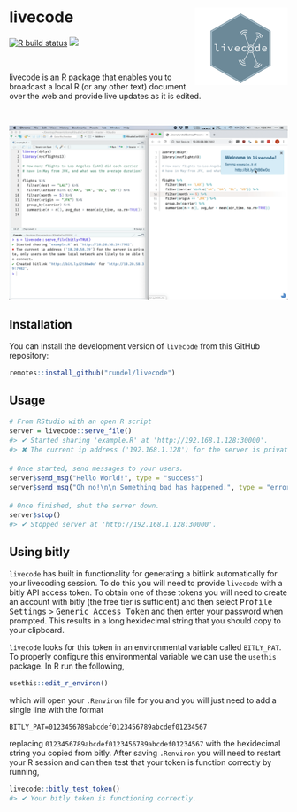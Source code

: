 
# livecode <img src='man/figures/logo.png' align="right" height="140" />

<!-- badges: start -->

[![R build
status](https://github.com/rundel/livecode/workflows/R-CMD-check/badge.svg)](https://github.com/rundel/livecode/actions?query=workflow%3AR-CMD-check)
![](https://img.shields.io/badge/lifecycle-experimental-orange.svg)
<!-- badges: end -->

<br/>

livecode is an R package that enables you to broadcast a local R (or any
other text) document over the web and provide live updates as it is
edited.

<br/>

![](man/figures/livecode.png)<!-- -->

## Installation

You can install the development version of `livecode` from this GitHub
repository:

``` r
remotes::install_github("rundel/livecode")
```

## Usage

``` r
# From RStudio with an open R script
server = livecode::serve_file()
#> ✔ Started sharing 'example.R' at 'http://192.168.1.128:30000'.
#> ✖ The current ip address ('192.168.1.128') for the server is private, only users on the same local network are likely to be able to connect.

# Once started, send messages to your users.
server$send_msg("Hello World!", type = "success")
server$send_msg("Oh no!\n\n Something bad has happened.", type = "error")

# Once finished, shut the server down.
server$stop()
#> ✔ Stopped server at 'http://192.168.1.128:30000'.
```

## Using bitly

`livecode` has built in functionality for generating a bitlink
automatically for your livecoding session. To do this you will need to
provide `livecode` with a bitly API access token. To obtain one of these
tokens you will need to create an account with bitly (the free tier is
sufficient) and then select <kbd>Profile Settings</kbd> \> <kbd>Generic
Access Token</kbd> and then enter your password when prompted. This
results in a long hexidecimal string that you should copy to your
clipboard.

`livecode` looks for this token in an environmental variable called
`BITLY_PAT`. To properly configure this environmental variable we can
use the `usethis` package. In R run the following,

``` r
usethis::edit_r_environ()
```

which will open your `.Renviron` file for you and you will just need to
add a single line with the format

    BITLY_PAT=0123456789abcdef0123456789abcdef01234567

replacing `0123456789abcdef0123456789abcdef01234567` with the
hexidecimal string you copied from bitly. After saving `.Renviron` you
will need to restart your R session and can then test that your token is
function correctly by running,

``` r
livecode::bitly_test_token()
#> ✔ Your bitly token is functioning correctly.
```
